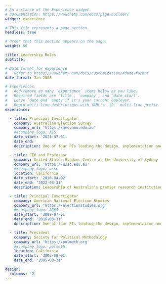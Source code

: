 ```yaml
---
# An instance of the Experience widget.
# Documentation: https://wowchemy.com/docs/page-builder/
widget: experience

# This file represents a page section.
headless: true

# Order that this section appears on the page.
weight: 50

title: Leadership Roles
subtitle:

# Date format for experience
#   Refer to https://wowchemy.com/docs/customization/#date-format
date_format: Jan 2006

# Experiences.
#   Add/remove as many `experience` items below as you like.
#   Required fields are `title`, `company`, and `date_start`.
#   Leave `date_end` empty if it's your current employer.
#   Begin multi-line descriptions with YAML's `|2-` multi-line prefix.
experience:

  - title: Principal Investigator
    company: Australian Election Survey
    company_url: 'https://aes.anu.edu.au'
    ##company_logo: AES
    date_start: '2021-07-01'
    date_end: 
    description: One of four PIs leading the design, implementation and curation of the leading study of political attitudes and behaviour in Australia.

  - title: CEO and Professor
    company: United States Studies Centre at the University of Sydney
    company_url: 'https://ussc.edu.au'
    ##company_logo: ussc
    location: California
    date_start: '2016-04-02'
    date_end: '2022-03-31'
    description: Leadership of Australia's premier research institution on the United States and of Australia's relationship with the United States.   Annual budget of $7-10M, responsible to a Board of Directors co-appointed by the University of Sydney and the American Australian Association.

  - title: Principal Investigator
    company: American National Election Studies
    company_url: 'https://electionstudies.org'
    ##company_logo: ANES
    date_start: '2009-07-01'
    date_end: '2016-03-31'
    description: One of four PIs leading the design, implementation and curation of the world's longest running and most authoritative study of mass political attitudes and behavior.  Funded by the National Science Foundation at approx USD $9M per 4 yr election cycle.

  - title: President 
    company: Society for Political Methodology
    company_url: 'https://polmeth.org'
    ##company_logo: polmeth
    location: California
    date_start: '2003-09-01'
    date_end: '2005-08-31'

design:
  columns: '2'
---
```

